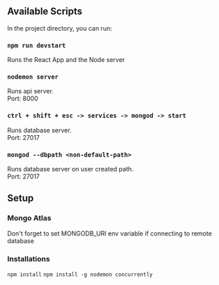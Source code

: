 ## Available Scripts

In the project directory, you can run:

### `npm run devstart`

Runs the React App and the Node server

### `nodemon server`

Runs api server. \
Port: 8000

### `ctrl + shift + esc -> services -> mongod -> start`

Runs database server. \
Port: 27017

### `mongod --dbpath <non-default-path>`

Runs database server on user created path. \
Port: 27017

## Setup

### Mongo Atlas

Don't forget to set MONGODB_URI env variable if connecting to remote database

### Installations

`npm install`
`npm install -g nodemon concurrently`